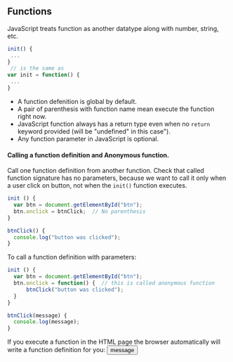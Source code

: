 ## Functions
JavaScript treats function as another datatype along with number, string, etc.
```javascript
init() {
 ...
}
 // is the same as
var init = function() {
 ...
}
```
- A function defenition is global by default.
- A pair of parenthesis with function name mean execute the function right now.
- JavaScript function always has a return type even when no `return` keyword provided (will be "undefined" in this case").
- Any function parameter in JavaScript is optional.

#### Calling a function definition and Anonymous function.
Call one function definition from another function. Check that called function signature has no parameters, because we want to call it only when a user click on button, not when the `init()` function executes.
```javascript
init () {
  var btn = document.getElementById("btn");
  btn.onclick = btnClick;  // No parenthesis
}

btnClick() {
  console.log("button was clicked");
}
```
To call a function definition with parameters:
```javascript
init () {
  var btn = document.getElementById("btn");
  btn.onclick = function() {  // this is called anonymous function
      btnClick("button was clicked"); 
  }
}

btnClick(message) {
  console.log(message);
}
```
If you execute a function in the HTML page the browser automatically will write a function definition for you:
<input type="button" value="message" onclick="show('My message')" />
